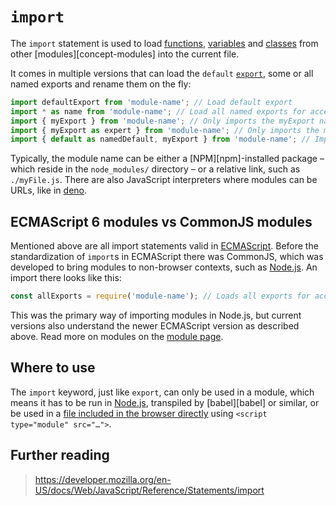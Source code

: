 # `import`

The `import` statement is used to load [functions][concept-function], [variables][concept-variable] and [classes][concept-class] from other [modules][concept-modules] into the current file.

It comes in multiple versions that can load the `default` [`export`][concept-export], some or all named exports and rename them on the fly:

```js
import defaultExport from 'module-name'; // Load default export
import * as name from 'module-name'; // Load all named exports for access via `name.namedExport`
import { myExport } from 'module-name'; // Only imports the myExport named export.
import { myExport as expert } from 'module-name'; // Only imports the myExport but aliases it to expert
import { default as namedDefault, myExport } from 'module-name'; // Imports the default export as namedDefault, and myExport
```

Typically, the module name can be either a [NPM][npm]-installed package – which reside in the `node_modules/` directory – or a relative link, such as `./myFile.js`. There are also JavaScript interpreters where modules can be URLs, like in [deno][deno].

## ECMAScript 6 modules vs CommonJS modules

Mentioned above are all import statements valid in [ECMAScript][ecma-script]. Before the standardization of `import`s in ECMAScript there was CommonJS, which was developed to bring modules to non-browser contexts, such as [Node.js][node-js]. An import there looks like this:

```js
const allExports = require('module-name'); // Loads all exports for access via `allExports.namedExport`
```

This was the primary way of importing modules in Node.js, but current versions also understand the newer ECMAScript version as described above. Read more on modules on the [module page][concept-module].

## Where to use

The `import` keyword, just like `export`, can only be used in a module, which means it has to be run in [Node.js][node-js], transpiled by [babel][babel] or similar, or be used in a [file included in the browser directly][es-modules-in-browser] using `<script type="module" src="…">`.

## Further reading

> https://developer.mozilla.org/en-US/docs/Web/JavaScript/Reference/Statements/import

[concept-function]: https://github.com/exercism/v3/blob/main/reference/concepts/functions.md
[concept-variable]: https://github.com/exercism/v3/blob/main/reference/concepts/variables.md
[concept-class]: https://github.com/exercism/v3/blob/main/reference/concepts/classes.md
[concept-module]: ../info/modules.md
[concept-export]: ./export.md
[deno]: https://deno.land
[node-js]: https://nodejs.org/
[es-modules-in-browser]: https://jakearchibald.com/2017/es-modules-in-browsers/
[ecma-script]: https://ecma-international.org/ecma-262/6.0/
